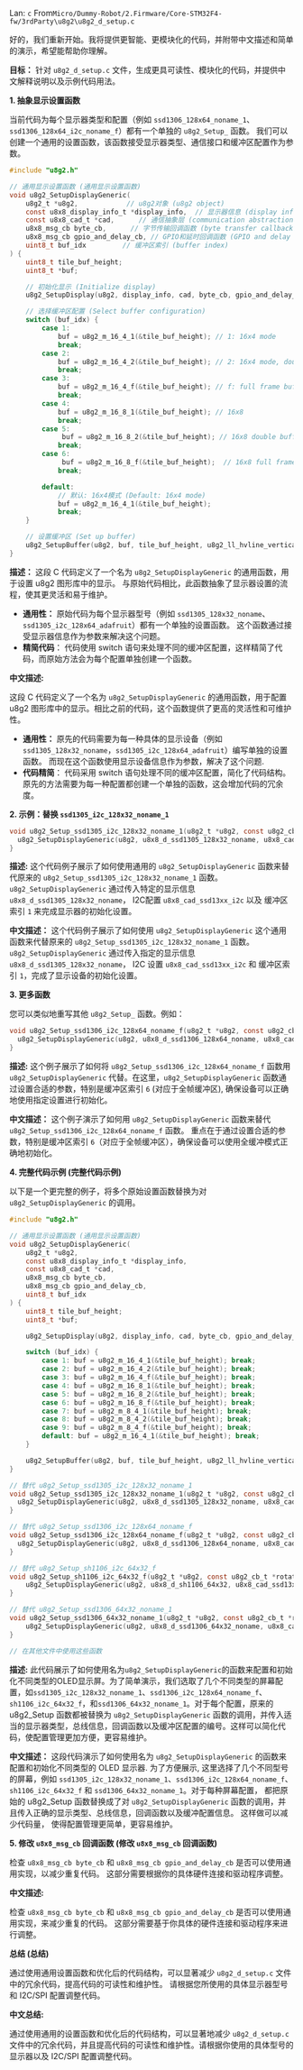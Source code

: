 Lan: `c` From`Micro/Dummy-Robot/2.Firmware/Core-STM32F4-fw/3rdParty\u8g2\u8g2_d_setup.c`

好的，我们重新开始。我将提供更智能、更模块化的代码，并附带中文描述和简单的演示，希望能帮助你理解。

**目标：** 针对 `u8g2_d_setup.c` 文件，生成更具可读性、模块化的代码，并提供中文解释说明以及示例代码用法。

**1. 抽象显示设置函数**

当前代码为每个显示器类型和配置（例如 `ssd1306_128x64_noname_1`、`ssd1306_128x64_i2c_noname_f`）都有一个单独的 `u8g2_Setup_` 函数。 我们可以创建一个通用的设置函数，该函数接受显示器类型、通信接口和缓冲区配置作为参数。

```c
#include "u8g2.h"

// 通用显示设置函数 (通用显示设置函数)
void u8g2_SetupDisplayGeneric(
    u8g2_t *u8g2,            // u8g2对象 (u8g2 object)
    const u8x8_display_info_t *display_info,  // 显示器信息 (display information)
    const u8x8_cad_t *cad,      // 通信抽象层 (communication abstraction layer)
    u8x8_msg_cb byte_cb,      // 字节传输回调函数 (byte transfer callback function)
    u8x8_msg_cb gpio_and_delay_cb, // GPIO和延时回调函数 (GPIO and delay callback function)
    uint8_t buf_idx         // 缓冲区索引 (buffer index)
) {
    uint8_t tile_buf_height;
    uint8_t *buf;

    // 初始化显示 (Initialize display)
    u8g2_SetupDisplay(u8g2, display_info, cad, byte_cb, gpio_and_delay_cb);

    // 选择缓冲区配置 (Select buffer configuration)
    switch (buf_idx) {
        case 1:
            buf = u8g2_m_16_4_1(&tile_buf_height); // 1: 16x4 mode
            break;
        case 2:
            buf = u8g2_m_16_4_2(&tile_buf_height); // 2: 16x4 mode, double buffer
            break;
		case 3:
            buf = u8g2_m_16_4_f(&tile_buf_height); // f: full frame buffer
            break;
        case 4:
            buf = u8g2_m_16_8_1(&tile_buf_height); // 16x8
            break;
        case 5:
             buf = u8g2_m_16_8_2(&tile_buf_height); // 16x8 double buffer
            break;
        case 6:
             buf = u8g2_m_16_8_f(&tile_buf_height);  // 16x8 full frame buffer
            break;

        default:
            // 默认: 16x4模式 (Default: 16x4 mode)
            buf = u8g2_m_16_4_1(&tile_buf_height);
            break;
    }

    // 设置缓冲区 (Set up buffer)
    u8g2_SetupBuffer(u8g2, buf, tile_buf_height, u8g2_ll_hvline_vertical_top_lsb, NULL);
}
```

**描述：**
这段 C 代码定义了一个名为 `u8g2_SetupDisplayGeneric` 的通用函数，用于设置 u8g2 图形库中的显示。 与原始代码相比，此函数抽象了显示器设置的流程，使其更灵活和易于维护。

*   **通用性：** 原始代码为每个显示器型号（例如 `ssd1305_128x32_noname`、`ssd1305_i2c_128x64_adafruit`）都有一个单独的设置函数。 这个函数通过接受显示器信息作为参数来解决这个问题。
*   **精简代码**： 代码使用 switch 语句来处理不同的缓冲区配置，这样精简了代码，而原始方法会为每个配置单独创建一个函数。

**中文描述:**

这段 C 代码定义了一个名为 `u8g2_SetupDisplayGeneric` 的通用函数，用于配置 u8g2 图形库中的显示。相比之前的代码，这个函数提供了更高的灵活性和可维护性。

*   **通用性：** 原先的代码需要为每一种具体的显示设备（例如 `ssd1305_128x32_noname`，`ssd1305_i2c_128x64_adafruit`）编写单独的设置函数。 而现在这个函数使用显示设备信息作为参数，解决了这个问题.
*   **代码精简**： 代码采用 switch 语句处理不同的缓冲区配置，简化了代码结构。原先的方法需要为每一种配置都创建一个单独的函数，这会增加代码的冗余度。

**2. 示例：替换 `ssd1305_i2c_128x32_noname_1`**

```c
void u8g2_Setup_ssd1305_i2c_128x32_noname_1(u8g2_t *u8g2, const u8g2_cb_t *rotation, u8x8_msg_cb byte_cb, u8x8_msg_cb gpio_and_delay_cb) {
  u8g2_SetupDisplayGeneric(u8g2, u8x8_d_ssd1305_128x32_noname, u8x8_cad_ssd13xx_i2c, byte_cb, gpio_and_delay_cb, 1);
}
```

**描述:** 这个代码例子展示了如何使用通用的 `u8g2_SetupDisplayGeneric` 函数来替代原来的 `u8g2_Setup_ssd1305_i2c_128x32_noname_1` 函数。 `u8g2_SetupDisplayGeneric` 通过传入特定的显示信息 `u8x8_d_ssd1305_128x32_noname`， I2C配置 `u8x8_cad_ssd13xx_i2c` 以及 缓冲区索引 `1` 来完成显示器的初始化设置。

**中文描述：** 这个代码例子展示了如何使用 `u8g2_SetupDisplayGeneric` 这个通用函数来代替原来的 `u8g2_Setup_ssd1305_i2c_128x32_noname_1` 函数。 `u8g2_SetupDisplayGeneric` 通过传入指定的显示信息 `u8x8_d_ssd1305_128x32_noname`， I2C 设置 `u8x8_cad_ssd13xx_i2c` 和 缓冲区索引 `1`，完成了显示设备的初始化设置。

**3. 更多函数**

您可以类似地重写其他 `u8g2_Setup_` 函数。例如：

```c
void u8g2_Setup_ssd1306_i2c_128x64_noname_f(u8g2_t *u8g2, const u8g2_cb_t *rotation, u8x8_msg_cb byte_cb, u8x8_msg_cb gpio_and_delay_cb) {
  u8g2_SetupDisplayGeneric(u8g2, u8x8_d_ssd1306_128x64_noname, u8x8_cad_ssd13xx_fast_i2c, byte_cb, gpio_and_delay_cb, 6);
}
```

**描述:** 这个例子展示了如何将 `u8g2_Setup_ssd1306_i2c_128x64_noname_f` 函数用 `u8g2_SetupDisplayGeneric` 代替。在这里，`u8g2_SetupDisplayGeneric` 函数通过设置合适的参数，特别是缓冲区索引 `6` (对应于全帧缓冲区), 确保设备可以正确地使用指定设置进行初始化。

**中文描述：**  这个例子演示了如何用 `u8g2_SetupDisplayGeneric` 函数来替代 `u8g2_Setup_ssd1306_i2c_128x64_noname_f` 函数。 重点在于通过设置合适的参数，特别是缓冲区索引 `6`（对应于全帧缓冲区），确保设备可以使用全缓冲模式正确地初始化。

**4. 完整代码示例 (完整代码示例)**

以下是一个更完整的例子，将多个原始设置函数替换为对 `u8g2_SetupDisplayGeneric` 的调用。

```c
#include "u8g2.h"

// 通用显示设置函数 (通用显示设置函数)
void u8g2_SetupDisplayGeneric(
    u8g2_t *u8g2,
    const u8x8_display_info_t *display_info,
    const u8x8_cad_t *cad,
    u8x8_msg_cb byte_cb,
    u8x8_msg_cb gpio_and_delay_cb,
    uint8_t buf_idx
) {
    uint8_t tile_buf_height;
    uint8_t *buf;

    u8g2_SetupDisplay(u8g2, display_info, cad, byte_cb, gpio_and_delay_cb);

    switch (buf_idx) {
        case 1: buf = u8g2_m_16_4_1(&tile_buf_height); break;
        case 2: buf = u8g2_m_16_4_2(&tile_buf_height); break;
        case 3: buf = u8g2_m_16_4_f(&tile_buf_height); break;
        case 4: buf = u8g2_m_16_8_1(&tile_buf_height); break;
        case 5: buf = u8g2_m_16_8_2(&tile_buf_height); break;
        case 6: buf = u8g2_m_16_8_f(&tile_buf_height); break;
		case 7: buf = u8g2_m_8_4_1(&tile_buf_height); break;
		case 8: buf = u8g2_m_8_4_2(&tile_buf_height); break;
		case 9: buf = u8g2_m_8_4_f(&tile_buf_height); break;
        default: buf = u8g2_m_16_4_1(&tile_buf_height); break;
    }

    u8g2_SetupBuffer(u8g2, buf, tile_buf_height, u8g2_ll_hvline_vertical_top_lsb, NULL);
}

// 替代 u8g2_Setup_ssd1305_i2c_128x32_noname_1
void u8g2_Setup_ssd1305_i2c_128x32_noname_1(u8g2_t *u8g2, const u8g2_cb_t *rotation, u8x8_msg_cb byte_cb, u8x8_msg_cb gpio_and_delay_cb) {
  u8g2_SetupDisplayGeneric(u8g2, u8x8_d_ssd1305_128x32_noname, u8x8_cad_ssd13xx_i2c, byte_cb, gpio_and_delay_cb, 1);
}

// 替代 u8g2_Setup_ssd1306_i2c_128x64_noname_f
void u8g2_Setup_ssd1306_i2c_128x64_noname_f(u8g2_t *u8g2, const u8g2_cb_t *rotation, u8x8_msg_cb byte_cb, u8x8_msg_cb gpio_and_delay_cb) {
  u8g2_SetupDisplayGeneric(u8g2, u8x8_d_ssd1306_128x64_noname, u8x8_cad_ssd13xx_fast_i2c, byte_cb, gpio_and_delay_cb, 6);
}

// 替代 u8g2_Setup_sh1106_i2c_64x32_f
void u8g2_Setup_sh1106_i2c_64x32_f(u8g2_t *u8g2, const u8g2_cb_t *rotation, u8x8_msg_cb byte_cb, u8x8_msg_cb gpio_and_delay_cb) {
    u8g2_SetupDisplayGeneric(u8g2, u8x8_d_sh1106_64x32, u8x8_cad_ssd13xx_i2c, byte_cb, gpio_and_delay_cb, 9);
}

// 替代 u8g2_Setup_ssd1306_64x32_noname_1
void u8g2_Setup_ssd1306_64x32_noname_1(u8g2_t *u8g2, const u8g2_cb_t *rotation, u8x8_msg_cb byte_cb, u8x8_msg_cb gpio_and_delay_cb) {
    u8g2_SetupDisplayGeneric(u8g2, u8x8_d_ssd1306_64x32_noname, u8x8_cad_001, byte_cb, gpio_and_delay_cb, 7);
}

// 在其他文件中使用这些函数
```

**描述:**
此代码展示了如何使用名为`u8g2_SetupDisplayGeneric`的函数来配置和初始化不同类型的OLED显示屏。为了简单演示，我们选取了几个不同类型的屏幕配置，如`ssd1305_i2c_128x32_noname_1`、`ssd1306_i2c_128x64_noname_f`、`sh1106_i2c_64x32_f`，和`ssd1306_64x32_noname_1`。对于每个配置，原来的 u8g2_Setup 函数都被替换为 `u8g2_SetupDisplayGeneric` 函数的调用，并传入适当的显示器类型，总线信息，回调函数以及缓冲区配置的编号。这样可以简化代码，使配置管理更加方便，更容易维护。

**中文描述：**
这段代码演示了如何使用名为 `u8g2_SetupDisplayGeneric` 的函数来配置和初始化不同类型的 OLED 显示器. 为了方便展示, 这里选择了几个不同型号的屏幕，例如 `ssd1305_i2c_128x32_noname_1`、`ssd1306_i2c_128x64_noname_f`、`sh1106_i2c_64x32_f` 和 `ssd1306_64x32_noname_1`。对于每种屏幕配置， 都把原始的 u8g2_Setup 函数替换成了对 `u8g2_SetupDisplayGeneric` 函数的调用，并且传入正确的显示类型、总线信息，回调函数以及缓冲配置信息。 这样做可以减少代码量， 使得配置管理更简单，更容易维护。

**5. 修改 `u8x8_msg_cb` 回调函数 (修改 `u8x8_msg_cb` 回调函数)**

检查 `u8x8_msg_cb byte_cb` 和 `u8x8_msg_cb gpio_and_delay_cb` 是否可以使用通用实现，以减少重复代码。 这部分需要根据你的具体硬件连接和驱动程序调整。

**中文描述:**

检查 `u8x8_msg_cb byte_cb` 和 `u8x8_msg_cb gpio_and_delay_cb` 是否可以使用通用实现，来减少重复的代码。 这部分需要基于你具体的硬件连接和驱动程序来进行调整。

**总结 (总结)**

通过使用通用设置函数和优化后的代码结构，可以显著减少 `u8g2_d_setup.c` 文件中的冗余代码，提高代码的可读性和维护性。 请根据您所使用的具体显示器型号和 I2C/SPI 配置调整代码。

**中文总结:**

通过使用通用的设置函数和优化后的代码结构，可以显著地减少 `u8g2_d_setup.c` 文件中的冗余代码，并且提高代码的可读性和维护性。请根据你使用的具体型号的显示器以及 I2C/SPI 配置调整代码。